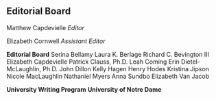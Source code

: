 ## Editorial Board

Matthew Capdevielle
*Editor*

Elizabeth Cornwell
*Assistant Editor*

**Editorial Board**
Serina Bellamy
Laura K. Berlage
Richard C. Bevington III
Elizabeth Capdevielle
Patrick Clauss, Ph.D.
Leah Coming
Erin Dietel-McLaughlin, Ph.D.
John Dillon
Kelly Hagen
Henry Hodes
Kristina Jipson
Nicole MacLaughlin
Nathaniel Myers
Anna Sundbo
Elizabeth Van Jacob

**University Writing Program**
**University of Notre Dame**
